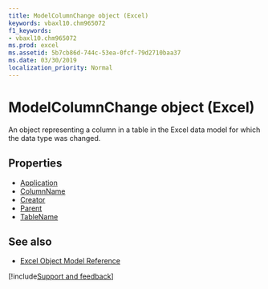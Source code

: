 ```yaml
---
title: ModelColumnChange object (Excel)
keywords: vbaxl10.chm965072
f1_keywords:
- vbaxl10.chm965072
ms.prod: excel
ms.assetid: 5b7cb86d-744c-53ea-0fcf-79d2710baa37
ms.date: 03/30/2019
localization_priority: Normal
---
```



# ModelColumnChange object (Excel)

An object representing a column in a table in the Excel data model for which the data type was changed. 

## Properties

- [Application](Excel.modelcolumnchange.application.md)
- [ColumnName](Excel.modelcolumnchange.columnname.md)
- [Creator](Excel.modelcolumnchange.creator.md)
- [Parent](Excel.modelcolumnchange.parent.md)
- [TableName](Excel.modelcolumnchange.tablename.md)

## See also

- [Excel Object Model Reference](overview/Excel/object-model.md)

[!include[Support and feedback](~/includes/feedback-boilerplate.md)]
